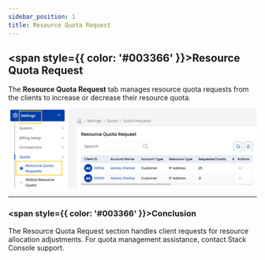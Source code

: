 ```yaml
---
sidebar_position: 1
title: Resource Quota Request
---
```


## <span style={{ color: '#003366' }}>Resource Quota Request</span>

The **Resource Quota Request** tab manages resource quota requests from the clients to increase or decrease their resource quota.

![Resource Quota Requests Dashboard](images/resource-quota-req.png)

----------

### <span style={{ color: '#003366' }}>Conclusion</span>
The Resource Quota Request section handles client requests for resource allocation adjustments. For quota management assistance, contact Stack Console support.